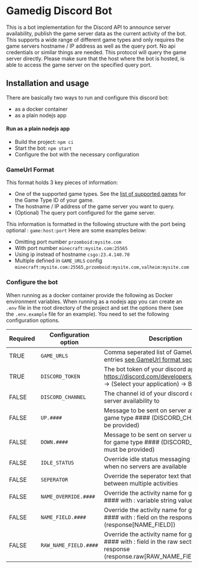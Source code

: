 # Gamedig Discord Bot
This is a bot implementation for the Discord API to announce server availability, publish the game server data as the current activity of the bot.
This supports a wide range of different game types and only requires the game servers hostname / IP address as well as the query port. No api credentials or similar things are needed.
This protocol will query the game server directly. Please make sure that the host where the bot is hosted, is able to access the game server on the specified query port.


## Installation and usage

There are basically two ways to run and configure this discord bot:

* as a docker container
* as a plain nodejs app


#### Run as a plain nodejs app

* Build the project: `npm ci`
* Start the bot: `npm start`
* Configure the bot with the necessary configuration


### GameUrl Format

This format holds 3 key pieces of information:
- One of the supported game types. See the [list of supported games](https://www.npmjs.com/package/gamedig#user-content-games-list) for the Game Type ID of your game.
- The hostname / IP address of the game server you want to query.
- (Optional) The query port configured for the game server.

This information is formatted in the following structure with the port being optional : `game:host:port`
Here are some examples below:
- Omitting port number `przomboid:mysite.com`
- With port number `minecraft:mysite.com:25565`
- Using ip instead of hostname `csgo:23.4.140.70`
- Multiple defined in `GAME_URLS` config `minecraft:mysite.com:25565,przomboid:mysite.com,valheim:mysite.com`

### Configure the bot

When running as a docker container provide the following as Docker environment variables.
When running as a nodejs app you can create an `.env` file in the root directory of the project and set the options there (see the `.env.example` file for an example). 
You need to set the following configuration options.

| Required | Configuration option   | Description | Value  |
| -------- | ---------------------- | ----------- | ------ |
| TRUE     | `GAME_URLS`            | Comma seperated list of GameUrl format entries [see GameUrl format section](#gameurl-format)                                    | `string` |
| TRUE     | `DISCORD_TOKEN`        | The bot token of your discord app from https://discord.com/developers/applications -> (Select your application) -> Bot -> Token | `string` |
| FALSE    | `DISCORD_CHANNEL`      | The channel id of your discord chat to send server availability to                                                              | `string` |
| FALSE    | `UP.####`              | Message to be sent on server available for game type #### (DISCORD_CHANNEL must be provided)                                    | `string` |
| FALSE    | `DOWN.####`            | Message to be sent on server unavailable for game type #### (DISCORD_CHANNEL must be provided)                                  | `string` |
| FALSE    | `IDLE_STATUS`          | Override idle status messaging for the bot when no servers are available                                                        | `string` |
| FALSE    | `SEPERATOR`            | Override the seperator text that appears between multiple activities                                                            | `string` |
| FALSE    | `NAME_OVERRIDE.####`   | Override the activity name for game type #### with : variable string value                                                      | `string` |
| FALSE    | `NAME_FIELD.####`      | Override the activity name for game type #### with : field on the response object (response[NAME_FIELD])                        | `string` |
| FALSE    | `RAW_NAME_FIELD.####`  | Override the activity name for game type #### with : field in the raw section of the response (response.raw[RAW_NAME_FIELD])    | `string` |
